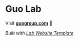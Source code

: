 
# Guo Lab

Visit **[guogroup.com](http://guogroup.com)** 🚀

_Built with [Lab Website Template](https://greene-lab.gitbook.io/lab-website-template-docs)_

